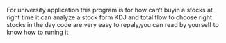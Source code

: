 For university application
 this program is for how can‘t buyin a stocks at right time 
 it can analyze a stock form KDJ and total flow to choose right stocks in the day
 code are very easy to repaly,you can read by yourself to know how to runing it
